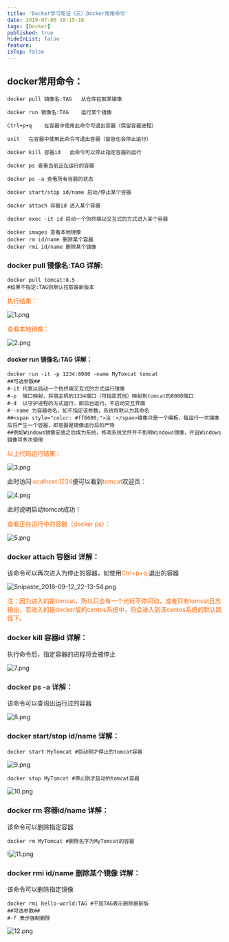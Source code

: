 ```yaml
---
title: 'Docker学习笔记（三）Docker常用命令'
date: 2019-07-06 18:15:18
tags: [Docker]
published: true
hideInList: false
feature: 
isTop: false
---
```


## docker常用命令：

```shell
docker pull 镜像名:TAG   从仓库拉取某镜像

docker run 镜像名:TAG    运行某个镜像

Ctrl+p+q    在容器中使用此命令可退出容器（保留容器进程）

exit   在容器中使用此命令可退出容器（留容也会停止运行）

docker kill 容器id   此命令可以停止指定容器的运行

docker ps 查看当前正在运行的容器

docker ps -a 查看所有容器的状态

docker start/stop id/name 启动/停止某个容器

docker attach 容器id 进入某个容器

docker exec -it id 启动一个伪终端以交互式的方式进入某个容器

docker images 查看本地镜像
docker rm id/name 删除某个容器
docker rmi id/name 删除某个镜像
```



### docker pull 镜像名:TAG   详解:

```shell
docker pull tomcat:8.5
#如果不指定:TAG则默认拉取最新版本
```

<span style="color: #ff6600;">执行结果：</span>

![1.png](https://raw.githubusercontent.com/xhmily/imgbed/master/images/2019/07/07/136bfbcf6e143ca71a2c3ec52b266b0d.png)

<span style="color: #ff6600;">查看本地镜像：</span>

![2.png](https://raw.githubusercontent.com/xhmily/imgbed/master/images/2019/07/07/4e15c07d8717536a98a41367e6e4f3e7.png)

#### docker run 镜像名:TAG    详解：

```shell
docker run -it -p 1234:8080 -name MyTomcat tomcat
##可选参数## 
#-it 代表以启动一个伪终端交互式的方式运行镜像
#-p  端口映射，将宿主机的1234端口（可指定其他）映射到tomcat的8080端口
#-d  以守护进程的方式运行，即后台运行，不启动交互界面
#--name 为容器命名，如不指定该参数，系统将默认为其命名
##<span style="color: #ff6600;">注：</span>镜像只是一个模板，每运行一次镜像后将产生一个容器，即容器是镜像运行后的产物
##例如Windows镜像安装之后成为系统，修改系统文件并不影响Windows镜像，并且Windows镜像可多次使用
```

<span style="color: #ff6600;">以上代码运行结果：</span>

![3.png](https://raw.githubusercontent.com/xhmily/imgbed/master/images/2019/07/07/d289d0f25c97176091839e1a5c12de35.png)

此时访问<span style="color: #ff6600;">localhost:1234</span>便可以看到<span style="color: #ff6600;">tomcat</span>欢迎页：

![4.png](https://raw.githubusercontent.com/xhmily/imgbed/master/images/2019/07/07/b3102d20fa30ede621a66551e734d05d.png)

此时说明启动tomcat成功！

<span style="color: #ff6600;">查看正在运行中的容器（docker ps）：</span>

![5.png](https://raw.githubusercontent.com/xhmily/imgbed/master/images/2019/07/07/ba4971a08b21b50d7d1324c06bd303fb.png)

### docker attach 容器id  详解：

该命令可以再次进入为停止的容器，如使用<span style="color: #ff6600;">Ctrl+p+q</span> 退出的容器

![Snipaste_2018-09-12_22-13-54.png](https://raw.githubusercontent.com/xhmily/imgbed/master/images/2019/07/07/335a2c84b57ff90565a80f3f13309cd0.png)

<span style="color: #ff6600;">注：因为进入的是tomcat，所以只会有一个光标不停闪动，或者只有tomcat日志输出，若进入的是docker版的centos系统中，</span><span style="color: #ff6600;">将会进入到该centos系统的默认路径下。</span>

### docker kill 容器id 详解：

执行命令后，指定容器的进程将会被停止

![7.png](https://raw.githubusercontent.com/xhmily/imgbed/master/images/2019/07/07/9d2c674e099e08e303ed22fdb3537cf9.png)

### <span style="color: #333333;">docker ps -a 详解：</span>

该命令可以查询出运行过的容器

![8.png](https://raw.githubusercontent.com/xhmily/imgbed/master/images/2019/07/07/f2d166a0f76be38d85fbb2d090069398.png)

### docker start/stop id/name 详解：

```shell
docker start MyTomcat #启动刚才停止的tomcat容器
```

![9.png](https://raw.githubusercontent.com/xhmily/imgbed/master/images/2019/07/07/d2e086937ce1909ca564b11962b5592b.png)

```shell
docker stop MyTomcat #停止刚才启动的tomcat容器
```

![10.png](https://raw.githubusercontent.com/xhmily/imgbed/master/images/2019/07/07/cc66f716211f2cdc122f2fa15cc70175.png)

### docker rm 容器id/name 详解：

该命令可以删除指定容器

```shell
docker rm MyTomcat #删除名字为MyTomcat的容器
```

!![11.png](https://raw.githubusercontent.com/xhmily/imgbed/master/images/2019/07/07/da8cf517303152fa439e4025d3d217f2.png)

### docker rmi id/name 删除某个镜像  详解：

该命令可以删除指定镜像

```shell
docker rmi hello-world:TAG #不加TAG表示删除最新版
##可选参数##
#-f 表示强制删除
```

![12.png](https://raw.githubusercontent.com/xhmily/imgbed/master/images/2019/07/07/d229a9f3068e8ca887b7f9904458b293.png)

